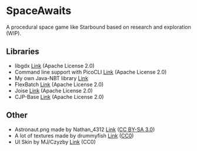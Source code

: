 # SpaceAwaits
A procedural space game like Starbound based on research and exploration (WIP).

## Libraries
- libgdx [Link](https://github.com/libgdx/libgdx) (Apache License 2.0)
- Command line support with PicoCLI [Link](https://picocli.info) (Apache License 2.0)
- My own Java-NBT library [Link](https://github.com/pcfreak9000/Java-NBT)
- FlexBatch [Link](https://github.com/CypherCove/FlexBatch) (Apache License 2.0)
- Joise [Link](https://github.com/SudoPlayGames/Joise) (Apache License 2.0)
- CJP-Base [Link](https://github.com/Panzer1119/CJP-Base) (Apache License 2.0)

## Other 
- Astronaut.png made by Nathan_4312 [Link](https://opengameart.org/content/astronaut-3) ([CC BY-SA 3.0](https://creativecommons.org/licenses/by-sa/3.0/)) 
- A lot of textures made by drummyfish [Link](https://opengameart.org/content/big-pack-of-hand-painted-tiling-textures) ([CC0](https://creativecommons.org/publicdomain/zero/1.0/))
- UI Skin by MJ/Czyzby [Link](https://github.com/czyzby/gdx-skins/tree/master/flat) (CC0)
